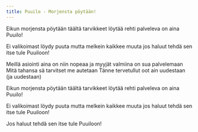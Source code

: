 ```yaml
---
title: Puuilo - Morjensta pöytään!
---
```


Eikun morjensta pöytään
täältä tarvikkeet löytää
rehti palveleva on aina Puuilo!

Ei valikoimast löydy puuta
mutta melkein kaikkee muuta
jos haluut tehdä sen itse tule Puuiloon!

Meillä asiointi aina on niin nopeaa
ja myyjät valmiina on sua palvelemaan
Mitä tahansa sä tarvitset me autetaan
Tänne tervetullut oot ain uudestaan (ja uudestaan)

Eikun morjensta pöytään
täältä tarvikkeet löytää
rehti palveleva on aina Puuilo!

Ei valikoimast löydy puuta
mutta melkein kaikkee muuta
jos haluut tehdä sen itse tule Puuiloon!

Jos haluut tehdä sen itse tule Puuiloon!
